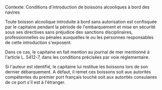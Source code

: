 Contexte: Conditions d'introduction de boissons alcooliques à bord des navires

Toute boisson alcoolique introduite à bord sans autorisation est confisquée par le capitaine pendant la période de l'embarquement et mise en sécurité sous ses directives sans préjudice des sanctions disciplinaires, professionnelles ou pénales auxquelles le ou les personnes responsables de cette introduction s'exposent.

Dans ce cas, le capitaine en fait mention au journal de mer mentionné à l'article L. 5412-7, dans les conditions précisées par voie réglementaire.

Si l'auteur est identifié, le capitaine lui restitue les boissons lors de son dernier débarquement. A défaut, il remet ces boissons soit aux autorités compétentes du premier port français touché soit aux autorités consulaires de ce port s'il est à l'étranger.